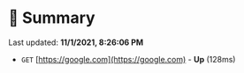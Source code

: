 # 📖 Summary
Last updated: **11/1/2021, 8:26:06 PM**

- `GET` [https://google.com](https://google.com) - **Up** (128ms)

